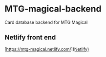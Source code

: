# MTG-magical-backend
Card database backend for MTG Magical



## Netlify front end
[https://mtg-magical.netlify.com/](Netlify)
